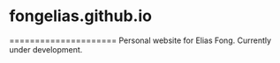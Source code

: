 # fongelias.github.io
=====================
Personal website for Elias Fong. Currently under development.